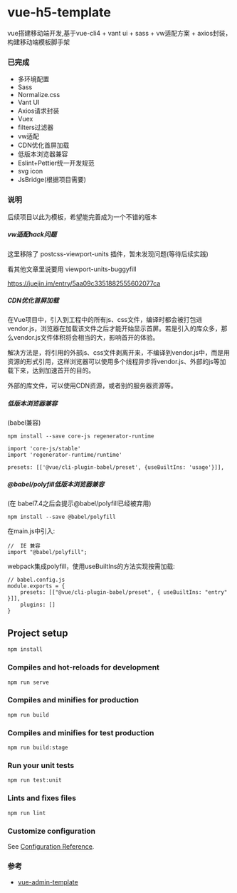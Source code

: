 # vue-h5-template

vue搭建移动端开发,基于vue-cli4 + vant ui + sass + vw适配方案 + axios封装，构建移动端模板脚手架

### 已完成

- 多环境配置
- Sass
- Normalize.css
- Vant UI
- Axios请求封装
- Vuex
- filters过滤器
- vw适配
- CDN优化首屏加载
- 低版本浏览器兼容
- Eslint+Pettier统一开发规范
- svg icon
- JsBridge(根据项目需要)

### 说明

后续项目以此为模板，希望能完善成为一个不错的版本

##### vw适配hack问题

这里移除了 postcss-viewport-units 插件，暂未发现问题(等待后续实践)

看其他文章里说要用 viewport-units-buggyfill

https://juejin.im/entry/5aa09c3351882555602077ca

##### CDN优化首屏加载

在Vue项目中，引入到工程中的所有js、css文件，编译时都会被打包进vendor.js，浏览器在加载该文件之后才能开始显示首屏。若是引入的库众多，那么vendor.js文件体积将会相当的大，影响首开的体验。

解决方法是，将引用的外部js、css文件剥离开来，不编译到vendor.js中，而是用资源的形式引用，这样浏览器可以使用多个线程异步将vendor.js、外部的js等加载下来，达到加速首开的目的。

外部的库文件，可以使用CDN资源，或者别的服务器资源等。

##### 低版本浏览器兼容

(babel兼容)

```
npm install --save core-js regenerator-runtime
```

```
import 'core-js/stable'
import 'regenerator-runtime/runtime'
```

```
presets: [['@vue/cli-plugin-babel/preset', {useBuiltIns: 'usage'}]],
```

##### @babel/polyfill低版本浏览器兼容

(在 babel7.4之后会提示@babel/polyfill已经被弃用)

```
npm install --save @babel/polyfill
```

在main.js中引入:
```
//  IE 兼容
import "@babel/polyfill";
```

webpack集成polyfill，使用useBuiltIns的方法实现按需加载:
```
// babel.config.js
module.exports = {
    presets: [["@vue/cli-plugin-babel/preset", { useBuiltIns: "entry" }]],
    plugins: []
}
```

## Project setup
```
npm install
```

### Compiles and hot-reloads for development
```
npm run serve
```

### Compiles and minifies for production
```
npm run build
```

### Compiles and minifies for test production
```
npm run build:stage
```

### Run your unit tests
```
npm run test:unit
```

### Lints and fixes files
```
npm run lint
```

### Customize configuration
See [Configuration Reference](https://cli.vuejs.org/config/).

### 参考

- [vue-admin-template](https://github.com/PanJiaChen/vue-admin-template)
